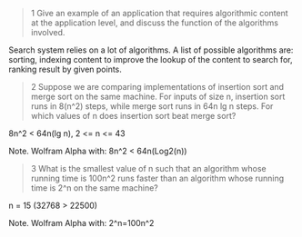 > 1 Give an example of an application that requires algorithmic content at
> the application level, and discuss the function of the algorithms involved.

Search system relies on a lot of algorithms. A list of possible algorithms are:
sorting, indexing content to improve the lookup of the content to search for,
ranking result by given points.

> 2 Suppose we are comparing implementations of insertion sort and merge
> sort on the same machine. For inputs of size n, insertion sort runs in
> 8(n^2) steps, while merge sort runs in 64n lg n steps. For which values of n
> does insertion sort beat merge sort?

8n^2 < 64n(lg n), 2 <= n <= 43

Note. Wolfram Alpha with: 8n^2 < 64n(Log2(n))

> 3 What is the smallest value of n such that an algorithm whose running time
> is 100n^2 runs faster than an algorithm whose running time is 2^n on the same
> machine?

n = 15 (32768 > 22500)

Note. Wolfram Alpha with: 2^n=100n^2

